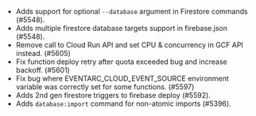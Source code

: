 - Adds support for optional `--database` argument in Firestore commands (#5548).
- Adds multiple firestore database targets support in firebase.json (#5548).
- Remove call to Cloud Run API and set CPU & concurrency in GCF API instead. (#5605)
- Fix function deploy retry after quota exceeded bug and increase backoff. (#5601)
- Fix bug where EVENTARC_CLOUD_EVENT_SOURCE environment variable was correctly set for some functions. (#5597)
- Adds 2nd gen firestore triggers to firebase deploy (#5592).
- Adds `database:import` command for non-atomic imports (#5396).
